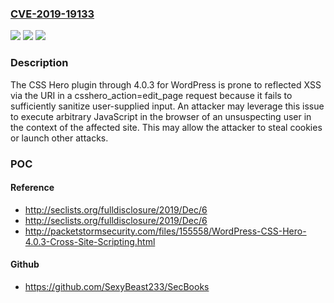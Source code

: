 ### [CVE-2019-19133](https://cve.mitre.org/cgi-bin/cvename.cgi?name=CVE-2019-19133)
![](https://img.shields.io/static/v1?label=Product&message=n%2Fa&color=blue)
![](https://img.shields.io/static/v1?label=Version&message=n%2Fa&color=blue)
![](https://img.shields.io/static/v1?label=Vulnerability&message=n%2Fa&color=brighgreen)

### Description

The CSS Hero plugin through 4.0.3 for WordPress is prone to reflected XSS via the URI in a csshero_action=edit_page request because it fails to sufficiently sanitize user-supplied input. An attacker may leverage this issue to execute arbitrary JavaScript in the browser of an unsuspecting user in the context of the affected site. This may allow the attacker to steal cookies or launch other attacks.

### POC

#### Reference
- http://seclists.org/fulldisclosure/2019/Dec/6
- http://seclists.org/fulldisclosure/2019/Dec/6
- http://packetstormsecurity.com/files/155558/WordPress-CSS-Hero-4.0.3-Cross-Site-Scripting.html

#### Github
- https://github.com/SexyBeast233/SecBooks

